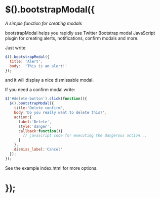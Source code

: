# $().bootstrapModal({

*A simple function for creating modals*

bootstrapModal helps you rapidly use Twitter Bootstrap modal JavaScript plugin for creating alerts, notifications, confirm modals and more.

Just write:

```javascript
$().bootstrapModal({
  title: 'Alert',
  body:  'This is an alert!'
});
```

and it will display a nice dismissable modal.

If you need a confirm modal write:

```javascript
$('#delete-button').click(function(){
  $().bootstrapModal({
    title:'Delete confirm',
    body:'Do you really want to delete this?',
    action:{
      label:'Delete',
      style:'danger',
      callback:function(){
        // javascript code for executing the dangerous action...
      }
    },
    dismiss_label:'Cancel'
  });
});
```

See the example index.html for more options.

# });